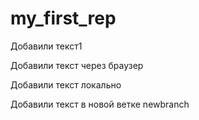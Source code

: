 # my_first_rep

Добавили текст1

Добавили текст через браузер

Добавили текст локально

Добавили текст в новой ветке newbranch